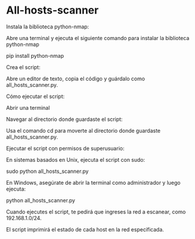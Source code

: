# All-hosts-scanner

Instala la biblioteca python-nmap: 

Abre una terminal y ejecuta el siguiente comando para instalar la biblioteca python-nmap

pip install python-nmap

Crea el script: 

Abre un editor de texto, copia el código y guárdalo como all_hosts_scanner.py.

Cómo ejecutar el script:

Abrir una terminal

Navegar al directorio donde guardaste el script: 

Usa el comando cd para moverte al directorio donde guardaste all_hosts_scanner.py.

Ejecutar el script con permisos de superusuario: 

En sistemas basados en Unix, ejecuta el script con sudo:

sudo python all_hosts_scanner.py

En Windows, asegúrate de abrir la terminal como administrador y luego ejecuta:

python all_hosts_scanner.py

Cuando ejecutes el script, te pedirá que ingreses la red a escanear, como 192.168.1.0/24.

El script imprimirá el estado de cada host en la red especificada.
